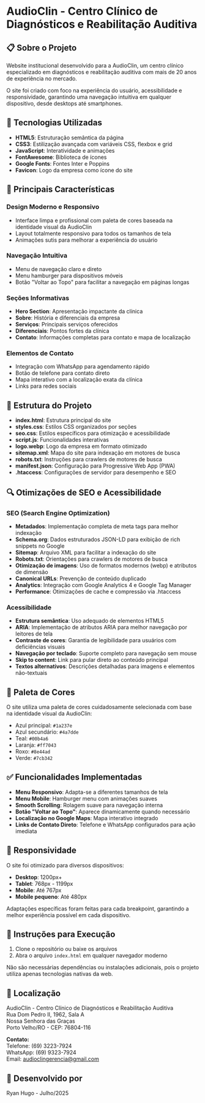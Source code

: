 # AudioClin - Centro Clínico de Diagnósticos e Reabilitação Auditiva

## 📋 Sobre o Projeto

Website institucional desenvolvido para a AudioClin, um centro clínico especializado em diagnósticos e reabilitação auditiva com mais de 20 anos de experiência no mercado.

O site foi criado com foco na experiência do usuário, acessibilidade e responsividade, garantindo uma navegação intuitiva em qualquer dispositivo, desde desktops até smartphones.

## 🚀 Tecnologias Utilizadas

- **HTML5**: Estruturação semântica da página
- **CSS3**: Estilização avançada com variáveis CSS, flexbox e grid
- **JavaScript**: Interatividade e animações
- **FontAwesome**: Biblioteca de ícones
- **Google Fonts**: Fontes Inter e Poppins
- **Favicon**: Logo da empresa como ícone do site

## 🌟 Principais Características

### Design Moderno e Responsivo
- Interface limpa e profissional com paleta de cores baseada na identidade visual da AudioClin
- Layout totalmente responsivo para todos os tamanhos de tela
- Animações sutis para melhorar a experiência do usuário

### Navegação Intuitiva
- Menu de navegação claro e direto
- Menu hamburger para dispositivos móveis
- Botão "Voltar ao Topo" para facilitar a navegação em páginas longas

### Seções Informativas
- **Hero Section**: Apresentação impactante da clínica
- **Sobre**: História e diferenciais da empresa
- **Serviços**: Principais serviços oferecidos
- **Diferenciais**: Pontos fortes da clínica
- **Contato**: Informações completas para contato e mapa de localização

### Elementos de Contato
- Integração com WhatsApp para agendamento rápido
- Botão de telefone para contato direto
- Mapa interativo com a localização exata da clínica
- Links para redes sociais

## 📂 Estrutura do Projeto

- **index.html**: Estrutura principal do site
- **styles.css**: Estilos CSS organizados por seções
- **seo.css**: Estilos específicos para otimização e acessibilidade
- **script.js**: Funcionalidades interativas
- **logo.webp**: Logo da empresa em formato otimizado
- **sitemap.xml**: Mapa do site para indexação em motores de busca
- **robots.txt**: Instruções para crawlers de motores de busca
- **manifest.json**: Configuração para Progressive Web App (PWA)
- **.htaccess**: Configurações de servidor para desempenho e SEO

## 🔍 Otimizações de SEO e Acessibilidade

### SEO (Search Engine Optimization)
- **Metadados**: Implementação completa de meta tags para melhor indexação
- **Schema.org**: Dados estruturados JSON-LD para exibição de rich snippets no Google
- **Sitemap**: Arquivo XML para facilitar a indexação do site
- **Robots.txt**: Orientações para crawlers de motores de busca
- **Otimização de imagens**: Uso de formatos modernos (webp) e atributos de dimensão
- **Canonical URLs**: Prevenção de conteúdo duplicado
- **Analytics**: Integração com Google Analytics 4 e Google Tag Manager
- **Performance**: Otimizações de cache e compressão via .htaccess

### Acessibilidade
- **Estrutura semântica**: Uso adequado de elementos HTML5
- **ARIA**: Implementação de atributos ARIA para melhor navegação por leitores de tela
- **Contraste de cores**: Garantia de legibilidade para usuários com deficiências visuais
- **Navegação por teclado**: Suporte completo para navegação sem mouse
- **Skip to content**: Link para pular direto ao conteúdo principal
- **Textos alternativos**: Descrições detalhadas para imagens e elementos não-textuais

## 🎨 Paleta de Cores

O site utiliza uma paleta de cores cuidadosamente selecionada com base na identidade visual da AudioClin:

- Azul principal: `#1a237e`
- Azul secundário: `#4a7dde`
- Teal: `#00b4a6`
- Laranja: `#ff7043`
- Roxo: `#8e44ad`
- Verde: `#7cb342`

## ✅ Funcionalidades Implementadas

- **Menu Responsivo**: Adapta-se a diferentes tamanhos de tela
- **Menu Mobile**: Hamburger menu com animações suaves
- **Smooth Scrolling**: Rolagem suave para navegação interna
- **Botão "Voltar ao Topo"**: Aparece dinamicamente quando necessário
- **Localização no Google Maps**: Mapa interativo integrado
- **Links de Contato Direto**: Telefone e WhatsApp configurados para ação imediata

## 📱 Responsividade

O site foi otimizado para diversos dispositivos:

- **Desktop**: 1200px+
- **Tablet**: 768px - 1199px
- **Mobile**: Até 767px
- **Mobile pequeno**: Até 480px

Adaptações específicas foram feitas para cada breakpoint, garantindo a melhor experiência possível em cada dispositivo.

## 🔧 Instruções para Execução

1. Clone o repositório ou baixe os arquivos
2. Abra o arquivo `index.html` em qualquer navegador moderno

Não são necessárias dependências ou instalações adicionais, pois o projeto utiliza apenas tecnologias nativas da web.

## 📍 Localização

AudioClin - Centro Clínico de Diagnósticos e Reabilitação Auditiva  
Rua Dom Pedro II, 1962, Sala A  
Nossa Senhora das Graças  
Porto Velho/RO - CEP: 76804-116

**Contato:**  
Telefone: (69) 3223-7924  
WhatsApp: (69) 9323-7924  
Email: audioclingerencia@gmail.com

## 👤 Desenvolvido por

Ryan Hugo - Julho/2025
